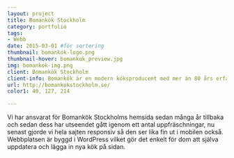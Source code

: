 ```yaml
---
layout: project
title: Bomankök Stockholm 
category: portfolio
tags:
- Webb
date: 2015-03-01 #för sortering
thumbnail: bomankok-logo.png
thumbnail-hover: bomankok_preview.jpg
img: bomankok-img.png
client: Bomankök Stockholm 
client-info: Bomankök är en modern köksproducent med mer än 80 års erfarenhet av kökstillverkning och tillverkar måttanpassade kök utifrån önskemål.
url: http://bomankokstockholm.se/
color1: 40, 127, 214

---
```

Vi har ansvarat för Bomankök Stockholms hemsida sedan många år tillbaka och sedan dess har utseendet gått igenom ett antal uppfräschningar, nu senast gjorde vi hela sajten responsiv så den ser lika fin ut i mobilen också. Webbplatsen är byggd i WordPress vilket gör det enkelt för dom att själva uppdatera och lägga in nya kök på sidan.